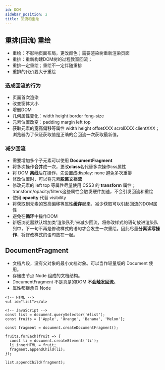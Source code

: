 ```yaml
---
id: DOM
sidebar_position: 2
title: 回流和重绘
---
```


## 重排(回流) 重绘
- 重绘：不影响页面布局，更改颜色；需要渲染树重新渲染页面
- 重排：重新构建DOM树的过程教室回流；
- 重排一定重绘；重绘不一定伴随重排
- 重排的代价要大于重绘

### 造成回流的行为
- 页面首次渲染
- 改变窗体大小
- 增删DOM
- 几何属性变化：width height border fong-size 
- 元素位置改变：padding margin left top
- 获取元素的宽高偏移等属性 width height offsetXXX scrollXXX clientXXX；浏览器为了保证获取值是正确的会回流一次获取最新值。

### 减少回流
- 需要增加多个子元素可以使用 **DocumentFragment**
- 将多次操作**合并**成一次，更改**class**名代替多次操作css属性
- 将 DOM **离线**后在操作，先设置成display: none 避免多次重排
- 修改位置时，可以将元素**脱离文档流**
- 修改元素的 left top 等属性尽量使用 CSS3 的 **transform** 属性；transform/opacity/filters这些属性会触发硬件加速，不会引发回流和重绘
- 使用 **opacity** 代替 visibility
- 将获取到元素的宽高偏移等属性**缓存**起来，减少获取可以引起回流的DOM属性
- 避免在**循环**中操作DOM
- 新版浏览器默认增加类'渲染队列'来减少回流，将修改样式的语句放进渲染队列中，下一句不再是修改样式的语句才会发生一次重绘。因此尽量**分离读写操作**，将修改样式的语句放在一起。

## DocumentFragment
- 文档片段，没有父对象的最小文档对象。可以当作轻量版的 Document 使用。
- 存储由节点 Node 组成的文档结构。
- DocumentFragment 不是真是的DOM **不会触发回流**。
- 属性都继承自 Node 
```
<!-- HTML -->
<ul id="list"></ul>

<!-- JavaScript -->
const list = document.querySelector('#list');
const fruits = ['Apple', 'Orange', 'Banana', 'Melon'];

const fragment = document.createDocumentFragment();

fruits.forEach(fruit => {
  const li = document.createElement('li');
  li.innerHTML = fruit;
  fragment.appendChild(li);
});

list.appendChild(fragment);
```
